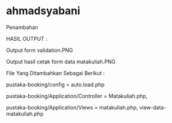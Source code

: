 # ahmadsyabani

Penambahan

HASIL OUTPUT :

Output form validation.PNG

Output hasil cetak form data matakuliah.PNG

File Yang Ditambahkan Sebagai Berikut :

pustaka-booking/config = auto.load.php 

pustaka-booking/Application/Controller = Matakuliah.php,

pustaka-booking/Application/Views = matakuliah.php, view-data-matakuliah.php

